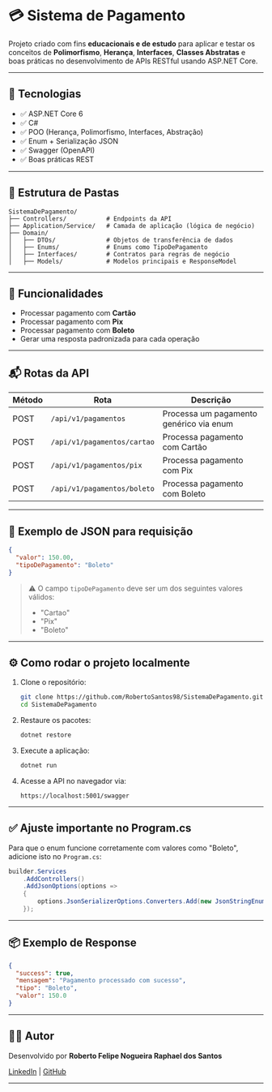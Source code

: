 # 💳 Sistema de Pagamento

Projeto criado com fins **educacionais e de estudo** para aplicar e testar os conceitos de **Polimorfismo**, **Herança**, **Interfaces**, **Classes Abstratas** e boas práticas no desenvolvimento de APIs RESTful usando ASP.NET Core.

---

## 🚀 Tecnologias

* ✅ ASP.NET Core 6
* ✅ C#
* ✅ POO (Herança, Polimorfismo, Interfaces, Abstração)
* ✅ Enum + Serialização JSON
* ✅ Swagger (OpenAPI)
* ✅ Boas práticas REST

---

## 📁 Estrutura de Pastas

```
SistemaDePagamento/
├── Controllers/           # Endpoints da API
├── Application/Service/   # Camada de aplicação (lógica de negócio)
├── Domain/
│   ├── DTOs/              # Objetos de transferência de dados
│   ├── Enums/             # Enums como TipoDePagamento
│   ├── Interfaces/        # Contratos para regras de negócio
│   ├── Models/            # Modelos principais e ResponseModel
```

---

## 📌 Funcionalidades

* Processar pagamento com **Cartão**
* Processar pagamento com **Pix**
* Processar pagamento com **Boleto**
* Gerar uma resposta padronizada para cada operação

---

## 📬 Rotas da API

| Método | Rota                        | Descrição                               |
| ------ | --------------------------- | --------------------------------------- |
| POST   | `/api/v1/pagamentos`        | Processa um pagamento genérico via enum |
| POST   | `/api/v1/pagamentos/cartao` | Processa pagamento com Cartão           |
| POST   | `/api/v1/pagamentos/pix`    | Processa pagamento com Pix              |
| POST   | `/api/v1/pagamentos/boleto` | Processa pagamento com Boleto           |

---

## 📄 Exemplo de JSON para requisição

```json
{
  "valor": 150.00,
  "tipoDePagamento": "Boleto"
}
```

> ⚠️ O campo `tipoDePagamento` deve ser um dos seguintes valores válidos:
>
> * "Cartao"
> * "Pix"
> * "Boleto"

---

## ⚙️ Como rodar o projeto localmente

1. Clone o repositório:

   ```bash
   git clone https://github.com/RobertoSantos98/SistemaDePagamento.git
   cd SistemaDePagamento
   ```

2. Restaure os pacotes:

   ```bash
   dotnet restore
   ```

3. Execute a aplicação:

   ```bash
   dotnet run
   ```

4. Acesse a API no navegador via:

   ```
   https://localhost:5001/swagger
   ```

---

## ✅ Ajuste importante no Program.cs

Para que o enum funcione corretamente com valores como "Boleto", adicione isto no `Program.cs`:

```csharp
builder.Services
    .AddControllers()
    .AddJsonOptions(options =>
    {
        options.JsonSerializerOptions.Converters.Add(new JsonStringEnumConverter());
    });
```

---

## 📦 Exemplo de Response

```json
{
  "success": true,
  "mensagem": "Pagamento processado com sucesso",
  "tipo": "Boleto",
  "valor": 150.0
}
```

---

## 👨‍💻 Autor

Desenvolvido por **Roberto Felipe Nogueira Raphael dos Santos**

[LinkedIn](https://www.linkedin.com/in/robertosantos98) | [GitHub](https://github.com/RobertoSantos98)

---

